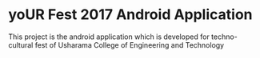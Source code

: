 # yoUR Fest 2017 Android Application
This project is the android application which is developed for techno-cultural fest of Usharama College of Engineering and Technology
